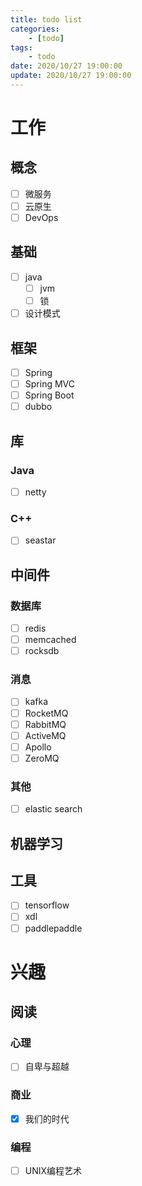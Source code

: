 ```yaml
---
title: todo list
categories: 
	- [todo]
tags:
	- todo
date: 2020/10/27 19:00:00
update: 2020/10/27 19:00:00
---
```


# 工作

## 概念

- [ ] 微服务
- [ ] 云原生
- [ ] DevOps

## 基础

- [ ] java
  - [ ] jvm
  - [ ] 锁
- [ ] 设计模式

## 框架

- [ ] Spring
- [ ] Spring MVC
- [ ] Spring Boot
- [ ] dubbo

## 库

### Java

- [ ] netty

### C++

- [ ] seastar

## 中间件

### 数据库

- [ ] redis
- [ ] memcached
- [ ] rocksdb

### 消息

- [ ] kafka
- [ ] RocketMQ
- [ ] RabbitMQ
- [ ] ActiveMQ
- [ ] Apollo
- [ ] ZeroMQ

### 其他

- [ ] elastic search

## 机器学习

## 工具

- [ ] tensorflow
- [ ] xdl
- [ ] paddlepaddle

# 兴趣

## 阅读

### 心理

- [ ] 自卑与超越

### 商业

- [x] 我们的时代

### 编程

- [ ] UNIX编程艺术